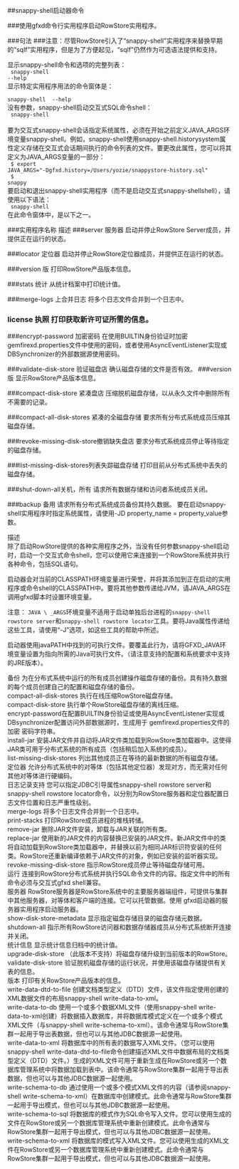 ##snappy-shell启动器命令

###使用gfxd命令行实用程序启动RowStore实用程序。

###句法
###注意：尽管RowStore引入了“snappy-shell”实用程序来替换早期的“sqlf”实用程序，但是为了方便起见，“sqlf”仍然作为可选语法提供和支持。

显示snappy-shell命令和选项的完整列表：<br/>
<code>
snappy-shell --help
</code>
<br/>
显示特定实用程序用法的命令窗体是：<br/>
<code>
snappy-shell <utility> --help
</code>
<br/>
没有参数，snappy-shell启动交互式SQL命令shell：<br/>
<code>
snappy-shell
</code>
<br/>
要为交互式snappy-shell会话指定系统属性，必须在开始之前定义JAVA_ARGS环境变量snappy-shell。例如，snappy-shell使用snappy-shell.historysystem属性定义存储在交互式会话期间执行的命令列表的文件。要更改此属性，您可以将其定义为JAVA_ARGS变量的一部分：<br/>
<code>
$ export JAVA_ARGS="-Dgfxd.history=/Users/yozie/snappystore-history.sql"
<br/>
$ snappy
</code>
<br/>
要启动和退出snappy-shell实用程序（而不是启动交互式snappy-shellshell），请使用以下语法：<br/>
<code>
snappy-shell <utility> <arguments for specified utility>
</code>
<br/>
在此命令窗体中，<utility>是以下之一。<br/>

###实用程序名称	描述
###server 服务器	启动并停止RowStore Server成员，并提供正在运行的状态。

###locator 定位器	启动并停止RowStore定位器成员，并提供正在运行的状态。

###version 版	    打印RowStore产品版本信息。

###stats  统计	    从统计档案中打印统计值。

###merge-logs 上合并日志	将多个日志文件合并到一个日志中。

### license 执照	    打印获取新许可证所需的信息。

###encrypt-password 加密密码	在使用BUILTIN身份验证时加密gemfirexd.properties文件中使用的密码，或者使用AsyncEventListener实现或DBSynchronizer的外部数据源使用密码。

###validate-disk-store 验证磁盘店	 确认磁盘存储的文件是否有效。
###version   版	   显示RowStore产品版本信息。

###compact-disk-store 紧凑盘店	压缩脱机磁盘存储，以从永久文件中删除所有不需要的记录。

###compact-all-disk-stores 紧凑的全磁盘存储	要求所有分布式系统成员压缩其磁盘存储。

###revoke-missing-disk-store撤销缺失盘店	要求分布式系统成员停止等待指定的磁盘存储。

###list-missing-disk-stores列表失踪磁盘存储	打印目前从分布式系统中丢失的磁盘存储。

###shut-down-all关机，所有	请求所有数据存储和访问者系统成员关闭。

###backup 备用	请求所有分布式系统成员备份其持久数据。
要在启动snappy-shell实用程序时指定系统属性，请使用-JD property_name = property_value参数。
<br/>

描述<br/>
除了启动RowStore提供的各种实用程序之外，当没有任何参数snappy-shell启动时，启动一个交互式命令shell，您可以使用它来连接到一个RowStore系统并执行各种命令，包括SQL语句。<br/>

启动器会对当前的CLASSPATH环境变量进行荣誉，并将其添加到正在启动的实用程序或命令shell的CLASSPATH中。要将其他参数传递给JVM，请JAVA\_ARGS在调用gfxd脚本时设置环境变量。<br/>

注意： `JAVA \ _ARGS`环境变量不适用于启动单独后台进程的`snappy-shell rowstore server`和`snappy-shell rowstore locator`工具。要将Java属性传递给这些工具，请使用“-J”选项，如这些工具的帮助中所述。<br/>

启动器使用javaPATH中找到的可执行文件。要覆盖此行为，请将GFXD\_JAVA环境变量设置为指向所需的Java可执行文件。（请注意支持的配置和系统要求中支持的JRE版本）。<br/>

备份 为在分布式系统中运行的所有成员创建操作磁盘存储的备份。具有持久数据的每个成员创建自己的配置和磁盘存储的备份。<br/>
compact-all-disk-stores 执行在线压缩RowStore磁盘存储。<br/>
compact-disk-store 执行单个RowStore磁盘存储的离线压缩。<br/>
encrypt-password在配置BUILTIN身份验证或使用AsyncEventListener实现或DBsynchronizer配置访问外部数据源时，生成用于 gemfirexd.properties文件的加密 密码字符串。<br/>
install-jar 安装JAR文件并自动将JAR文件类加载到RowStore类加载器中。这使得JAR类可用于分布式系统的所有成员（包括稍后加入系统的成员）。<br/>
list-missing-disk-stores 列出其他成员正在等待的最新数据的所有磁盘存储。<br/>
定位器 允许分布式系统中的对等体（包括其他定位器）发现对方，而无需对任何其他对等体进行硬编码。<br/>
日志记录支持 您可以指定JDBC引导属性snappy-shell rowstore server和snappy-shell rowstore locator命令，以分别为RowStore服务器和定位器配置日志文件位置和日志严重性级别。<br/>
merge-logs 将多个日志文件合并到一个日志中。<br/>
print-stacks 打印RowStore成员进程的堆栈转储。<br/>
remove-jar 删除JAR文件安装，卸载与JAR关联的所有类。<br/>
replace-jar 使用新的JAR文件的内容替换已安装的JAR文件。新JAR文件中的类将自动加载到RowStore类加载器中，并替换以前为相同JAR标识符安装的任何类。RowStore还重新编译依赖于JAR文件的对象，例如已安装的监听器实现。<br/>
revoke-missing-disk-store 指示RowStore成员停止等待磁盘存储可用。<br/>
运行 连接到RowStore分布式系统并执行SQL命令文件的内容。指定文件中的所有命令必须与交互式gfxd shell兼容。<br/>
服务器 RowStore服务器是RowStore系统中的主要服务器端组件，可提供与集群中其他服务器，对等体和客户端的连接。它可以托管数据。使用 gfxd启动器的服务器实用程序启动服务器。<br/>
show-disk-store-metadata 显示指定磁盘存储目录的磁盘存储元数据。<br/>
shutdown-all 指示所有RowStore访问器和数据存储器成员从分布式系统断开连接并关闭。<br/>
统计信息 显示统计信息归档中的统计值。<br/>
upgrade-disk-store （此版本不支持）将磁盘存储升级到当前版本的RowStore。<br/>
validate-disk-store 验证脱机磁盘存储的运行状况，并使用该磁盘存储提供有关表的信息。<br/>
版本 打印有关RowStore产品版本的信息。<br/>
write-data-dtd-to-file 创建文档类型定义（DTD）文件，该文件指定使用创建的XML数据文件的布局snappy-shell write-data-to-xml。<br/>
write-data-to-db 使用一个或多个数据XML文件（使用snappy-shell write-data-to-xml创建）将数据插入数据库，并将数据库模式定义在一个或多个模式XML文件（与snappy-shell write-schema-to-xml）。该命令通常与RowStore集群一起用于导出表数据，但也可以与其他JDBC数据源一起使用。<br/>
write-data-to-xml 将数据库中的所有表的数据写入XML文件。（您可以使用snappy-shell write-data-dtd-to-file命令创建描述XML文件中数据布局的文档类型定义（DTD）文件。）生成的XML文件可用于重新生成在RowStore或另一个数据库管理系统中将数据加载到表中。该命令通常与RowStore集群一起用于导出表数据，但也可以与其他JDBC数据源一起使用。<br/>
write-schema-to-db 通过使用一个或多个模式XML文件的内容（请参阅snappy-shell write-schema-to-xml）在数据库中创建模式。此命令通常与RowStore集群一起用于导出模式，但也可以与其他JDBC数据源一起使用。<br/>
write-schema-to-sql 将数据库的模式作为SQL命令写入文件。您可以使用生成的文件在RowStore或另一个数据库管理系统中重新创建模式。此命令通常与RowStore集群一起用于导出模式，但也可以与其他JDBC数据源一起使用。<br/>
write-schema-to-xml 将数据库的模式写入XML文件。您可以使用生成的XML文件在RowStore或另一个数据库管理系统中重新创建模式。此命令通常与RowStore集群一起用于导出模式，但也可以与其他JDBC数据源一起使用。

